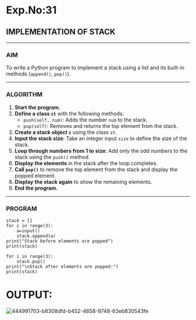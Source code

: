 # Exp.No:31  
## IMPLEMENTATION OF STACK

---

### AIM  
To write a Python program to implement a stack using a list and its built-in methods (`append()`, `pop()`).

---

### ALGORITHM

1. **Start the program.**
2. **Define a class `st`** with the following methods:
   - `push(self, num)`: Adds the number `num` to the stack.
   - `pop(self)`: Removes and returns the top element from the stack.
3. **Create a stack object `s`** using the class `st`.
4. **Input the stack size**: Take an integer input `size` to define the size of the stack.
5. **Loop through numbers from 1 to size**: Add only the odd numbers to the stack using the `push()` method.
6. **Display the elements** in the stack after the loop completes.
7. **Call `pop()`** to remove the top element from the stack and display the popped element.
8. **Display the stack again** to show the remaining elements.
9. **End the program.**

---

### PROGRAM

```
stack = []
for i in range(3):
    a=input()
    stack.append(a)
print("Stack before elements are popped")
print(stack)

for i in range(3):
    stack.pop()
print("\nStack after elements are popped:")
print(stack)

```
# OUTPUT:
![444991703-b8308dfd-b452-4658-9748-63eb830543fe](https://github.com/user-attachments/assets/eb399293-27fb-4988-b2e6-3c1a6f78e32d)
